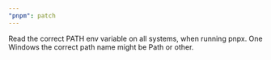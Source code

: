 ```yaml
---
"pnpm": patch
---
```


Read the correct PATH env variable on all systems, when running pnpx. One Windows the correct path name might be Path or other.

